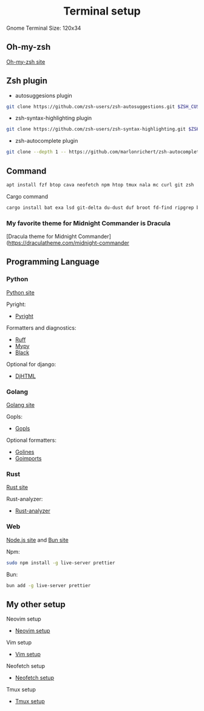 <h1 align="center">Terminal setup</h1>

Gnome Terminal Size: 120x34

## Oh-my-zsh

[Oh-my-zsh site](https://ohmyz.sh/)

## Zsh plugin

- autosuggesions plugin

```bash
git clone https://github.com/zsh-users/zsh-autosuggestions.git $ZSH_CUSTOM/plugins/zsh-autosuggestions
```

- zsh-syntax-highlighting plugin

```bash
git clone https://github.com/zsh-users/zsh-syntax-highlighting.git $ZSH_CUSTOM/plugins/zsh-syntax-highlighting
```

- zsh-autocomplete plugin

```bash
git clone --depth 1 -- https://github.com/marlonrichert/zsh-autocomplete.git $ZSH_CUSTOM/plugins/zsh-autocomplete
```

## Command

```bash
apt install fzf btop cava neofetch npm htop tmux nala mc curl git zsh
```

Cargo command

```bash
cargo install bat exa lsd git-delta du-dust duf broot fd-find ripgrep bottom gping zoxide
```

### My favorite theme for Midnight Commander is Dracula
[Dracula theme for Midnight Commander](https://draculatheme.com/midnight-commander

## Programming Language

### Python
[Python site](https://www.python.org/)

Pyright:
- [Pyright](https://microsoft.github.io/pyright/#/)

Formatters and diagnostics:
- [Ruff](https://github.com/astral-sh/ruff)
- [Mypy](https://github.com/python/mypy)
- [Black](https://github.com/psf/black)

Optional for django:
- [DjHTML](https://github.com/rtts/djhtml)

### Golang
[Golang site](https://go.dev/)

Gopls:
- [Gopls](https://pkg.go.dev/golang.org/x/tools/gopls)

Optional formatters:
- [Golines](https://pkg.go.dev/github.com/wrype/golines)
- [Goimports](https://pkg.go.dev/golang.org/x/tools/cmd/goimports)

### Rust
[Rust site](https://www.rust-lang.org/)

Rust-analyzer:
- [Rust-analyzer](https://rust-analyzer.github.io/)

### Web
[Node.js site](https://nodejs.org/en) and [Bun site](https://bun.sh/)

Npm:

```bash
sudo npm install -g live-server prettier
```

Bun:

```bash
bun add -g live-server prettier
```

## My other setup
Neovim setup
- [Neovim setup](https://github.com/Khalchenkov/neovim-config)

Vim setup
- [Vim setup](https://github.com/Khalchenkov/vim-config)

Neofetch setup
- [Neofetch setup](https://github.com/Khalchenkov/neofetch-config)

Tmux setup
- [Tmux setup](https://github.com/Khalchenkov/tmux-config)
